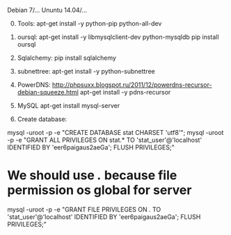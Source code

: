 Debian 7/...
Ununtu 14.04/...

0) Tools: apt-get install -y python-pip python-all-dev

1) oursql:
    apt-get install -y libmysqlclient-dev python-mysqldb
    pip install oursql
2) Sqlalchemy:
    pip install sqlalchemy
2) subnettree:
    apt-get install -y python-subnettree
3) PowerDNS: 
    http://phpsuxx.blogspot.ru/2011/12/powerdns-recursor-debian-squeeze.html
    apt-get install -y pdns-recursor
4) MySQL
    apt-get install mysql-server 
5) Create database:

mysql -uroot -p -e "CREATE DATABASE stat CHARSET 'utf8'";
mysql -uroot -p -e "GRANT ALL PRIVILEGES ON stat.* TO 'stat_user'@'localhost' IDENTIFIED BY 'eer6paigaus2aeGa'; FLUSH PRIVILEGES;" 

# We should use *.* because file permission os global for server
mysql -uroot -p -e "GRANT FILE PRIVILEGES ON *.* TO 'stat_user'@'localhost' IDENTIFIED BY 'eer6paigaus2aeGa'; FLUSH PRIVILEGES;"
 
